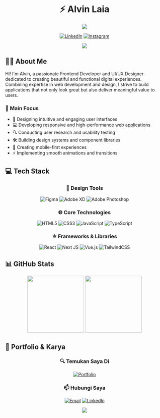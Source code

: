 <div align="center">
  
  # ⚡️ Alvin Laia
  
  <img src="https://readme-typing-svg.demolab.com?font=Fira+Code&weight=600&size=22&duration=3000&pause=1000&color=3F91F7&center=true&vCenter=true&random=false&width=435&lines=Frontend+Developer;UI%2FUX+Designer;Creative+Coder" />

  [![LinkedIn](https://img.shields.io/badge/LinkedIn-0077B5?style=for-the-badge&logo=linkedin&logoColor=white)](https://www.linkedin.com/in/alvin-nonitehe-syas-putra-laia-6504a825a/)
  [![Instagram](https://img.shields.io/badge/Instagram-E4405F?style=for-the-badge&logo=instagram&logoColor=white)](https://www.instagram.com/alvin.laia11/)
  
  <img src="https://komarev.com/ghpvc/?username=alvinlaia&style=for-the-badge&color=0891b2&labelColor=1c1917" />
</div>

## 🧑‍💻 About Me

Hi! I'm Alvin, a passionate Frontend Developer and UI/UX Designer dedicated to creating beautiful and functional digital experiences. Combining expertise in web development and design, I strive to build applications that not only look great but also deliver meaningful value to users.

### 🎯 Main Focus
- 🎨 Designing intuitive and engaging user interfaces
- 💻 Developing responsive and high-performance web applications
- 🔍 Conducting user research and usability testing
- 🛠️ Building design systems and component libraries
- 📱 Creating mobile-first experiences
- ⚡ Implementing smooth animations and transitions

## 💻 Tech Stack

<div align="center">

### 🎨 Design Tools
![Figma](https://img.shields.io/badge/figma-%23F24E1E.svg?style=for-the-badge&logo=figma&logoColor=white)
![Adobe XD](https://img.shields.io/badge/Adobe%20XD-470137?style=for-the-badge&logo=Adobe%20XD&logoColor=#FF61F6)
![Adobe Photoshop](https://img.shields.io/badge/adobe%20photoshop-%2331A8FF.svg?style=for-the-badge&logo=adobe%20photoshop&logoColor=white)

### 🌐 Core Technologies
![HTML5](https://img.shields.io/badge/html5-%23E34F26.svg?style=for-the-badge&logo=html5&logoColor=white)
![CSS3](https://img.shields.io/badge/css3-%231572B6.svg?style=for-the-badge&logo=css3&logoColor=white)
![JavaScript](https://img.shields.io/badge/javascript-%23323330.svg?style=for-the-badge&logo=javascript&logoColor=%23F7DF1E)
![TypeScript](https://img.shields.io/badge/typescript-%23007ACC.svg?style=for-the-badge&logo=typescript&logoColor=white)

### ⚛️ Frameworks & Libraries
![React](https://img.shields.io/badge/react-%2320232a.svg?style=for-the-badge&logo=react&logoColor=%2361DAFB)
![Next JS](https://img.shields.io/badge/Next-black?style=for-the-badge&logo=next.js&logoColor=white)
![Vue.js](https://img.shields.io/badge/vuejs-%2335495e.svg?style=for-the-badge&logo=vuedotjs&logoColor=%234FC08D)
![TailwindCSS](https://img.shields.io/badge/tailwindcss-%2338B2AC.svg?style=for-the-badge&logo=tailwind-css&logoColor=white)

</div>

## 📊 GitHub Stats

<div align="center">
  <img src="https://github-readme-stats.vercel.app/api?username=alvinlaia11&show_icons=true&theme=tokyonight&hide_border=true&include_all_commits=true&count_private=true" height="180em" />
  
  <img src="https://github-readme-streak-stats.herokuapp.com/?user=alvinlaia11&theme=tokyonight&hide_border=true" height="180em" />
</div>

## 🌟 Portfolio & Karya

<div align="center">
  
### 🔍 Temukan Saya Di

[![Portfolio](https://img.shields.io/badge/Portfolio-255E63?style=for-the-badge&logo=About.me&logoColor=white)](https://alvinlaia11.github.io/portfolio/)

### 📫 Hubungi Saya
[![Email](https://img.shields.io/badge/Email-D14836?style=for-the-badge&logo=gmail&logoColor=white)](mailto:alvinlaia2004@gmail.com)
[![LinkedIn](https://img.shields.io/badge/LinkedIn-0077B5?style=for-the-badge&logo=linkedin&logoColor=white)](https://www.linkedin.com/in/alvin-nonitehe-syas-putra-laia-6504a825a/)

</div>

<div align="center">
  <img src="https://quotes-github-readme.vercel.app/api?type=horizontal&theme=tokyonight" />
</div>
